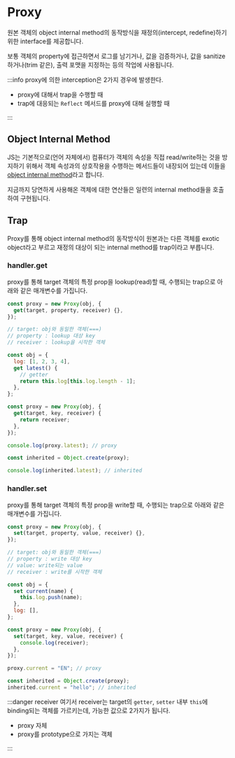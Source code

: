 # Proxy

원본 객체의 object internal method의 동작방식을 재정의(intercept, redefine)하기 위한 interface를 제공합니다.

보통 객체의 property에 접근하면서 로그를 남기거나, 값을 검증하거나, 값을 sanitize하거나(trim 같은), 출력 포맷을 지정하는 등의 작업에 사용됩니다.

:::info
proxy에 의한 interception은 2가지 경우에 발생한다.

- proxy에 대해서 trap을 수행할 때
- trap에 대응되는 `Reflect` 메서드를 proxy에 대해 실행할 때

:::

## Object Internal Method

JS는 기본적으로(언어 자체에서) 컴퓨터가 객체의 속성을 직접 read/write하는 것을 방지하기 위해서 객체 속성과의 상호작용을 수행하는 메서드들이 내장되어 있는데 이들을 [object internal method](https://developer.mozilla.org/en-US/docs/Web/JavaScript/Reference/Global_Objects/Proxy#object_internal_methods)라고 합니다.

지금까지 당연하게 사용해온 객체에 대한 연산들은 일련의 internal method들을 호출하여 구현됩니다.

## Trap

Proxy를 통해 object internal method의 동작방식이 원본과는 다른 객체를 exotic object라고 부르고 재정의 대상이 되는 internal method를 trap이라고 부릅니다.

### handler.get

proxy를 통해 target 객체의 특정 prop을 lookup(read)할 때, 수행되는 trap으로 아래와 같은 매개변수를 가집니다.

```js
const proxy = new Proxy(obj, {
  get(target, property, receiver) {},
});

// target: obj와 동일한 객체(===)
// property : lookup 대상 key
// receiver : lookup을 시작한 객체
```

```js
const obj = {
  log: [1, 2, 3, 4],
  get latest() {
    // getter
    return this.log[this.log.length - 1];
  },
};

const proxy = new Proxy(obj, {
  get(target, key, receiver) {
    return receiver;
  },
});

console.log(proxy.latest); // proxy
```

```js
const inherited = Object.create(proxy);

console.log(inherited.latest); // inherited
```

### handler.set

proxy를 통해 target 객체의 특정 prop을 write할 때, 수행되는 trap으로 아래와 같은 매개변수를 가집니다.

```js
const proxy = new Proxy(obj, {
  set(target, property, value, receiver) {},
});

// target: obj와 동일한 객체(===)
// property : write 대상 key
// value: write되는 value
// receiver : write를 시작한 객체
```

```js
const obj = {
  set current(name) {
    this.log.push(name);
  },
  log: [],
};

const proxy = new Proxy(obj, {
  set(target, key, value, receiver) {
    console.log(receiver);
  },
});

proxy.current = "EN"; // proxy
```

```js
const inherited = Object.create(proxy);
inherited.current = "hello"; // inherited
```

:::danger receiver
여기서 receiver는 target의 `getter`, `setter` 내부 `this`에 binding되는 객체를 가르키는데, 가능한 값으로 2가지가 됩니다.

- proxy 자체
- proxy를 prototype으로 가지는 객체

:::
